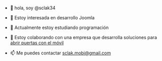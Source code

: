 - 👋 hola, soy @sclak34

- 👀 Estoy interesada en desarrollo Joomla

- 🌱 Actualmente estoy estudiando programación

- 💞️ Estoy colaborando con una empresa que desarrolla soluciones para <a href="https://sclak.mobi/"> abrir puertas con el móvil</a>

- 📫 Me puedes contactar sclak.mobi@gmail.com

<!---
sclak34/sclak34 is a ✨ special ✨ repository because its `README.md` (this file) appears on your GitHub profile.
You can click the Preview link to take a look at your changes.
--->
